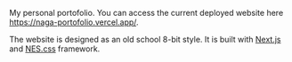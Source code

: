 My personal portofolio. You can access the current deployed website here https://naga-portofolio.vercel.app/.

The website is designed as an old school 8-bit style. It is built with [Next.js](https://nextjs.org/) and [NES.css](https://nostalgic-css.github.io/NES.css/) framework.

